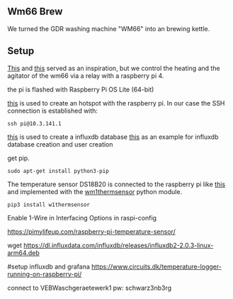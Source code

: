## Wm66 Brew

We turned the GDR washing machine "WM66" into an brewing kettle.

## Setup

[This](https://braumagazin.de/article/bierbrauen-mit-der-wm66-teil-1/) and [this](https://braumagazin.de/article/bierbrauen-mit-der-wm66-teil-2/) served as an inspiration, but we control the heating and the agitator of the wm66 via a relay with a raspberry pi 4.

the pi is flashed with Raspberry Pi OS Lite (64-bit)

[this](https://raspap.com/) is used to create an hotspot with the raspberry pi. In our case the SSH connection is established with:

```
ssh pi@10.3.141.1
```

[this](https://pimylifeup.com/raspberry-pi-influxdb/) is used to create a influxdb database
[this](https://simonhearne.com/2020/pi-influx-grafana/) as an example for influxdb database creation and user creation

get pip.

```
sudo apt-get install python3-pip
```

The temperature sensor DS18B20 is connected to the raspberry pi like [this](https://pimylifeup.com/raspberry-pi-temperature-sensor/) and implemented with the [wm1thermsensor](https://github.com/timofurrer/w1thermsensor) python module.

```
pip3 install w1thermsensor
```

Enable 1-Wire in Interfacing Options in raspi-config


https://pimylifeup.com/raspberry-pi-temperature-sensor/

wget https://dl.influxdata.com/influxdb/releases/influxdb2-2.0.3-linux-arm64.deb

#setup influxdb and grafana
https://www.circuits.dk/temperature-logger-running-on-raspberry-pi/

connect to VEBWaschgeraetewerk1
pw: schwarz3nb3rg
